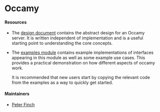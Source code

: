 # Occamy

#### Resources

- The [design document](./documentation/design.md) contains the abstract design for an Occamy server. It is written
  independent of implementation and is a useful starting point to understanding the core concepts.

- The [examples module](./examples) contains example implementations of interfaces appearing in this module as well as
  some example use cases. This provides a practical demonstration on how different aspects of occamy work.

  It is recommended that new users start by copying the relevant code from the examples as a way to quickly get started.

#### Maintainers

- [Peter Finch](github.com/PeterEFinch)